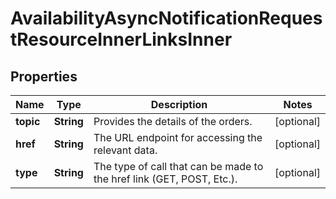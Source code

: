 

# AvailabilityAsyncNotificationRequestResourceInnerLinksInner


## Properties

| Name | Type | Description | Notes |
|------------ | ------------- | ------------- | -------------|
|**topic** | **String** | Provides the details of the orders. |  [optional] |
|**href** | **String** | The URL endpoint for accessing the relevant data. |  [optional] |
|**type** | **String** | The type of call that can be made to the href link (GET, POST, Etc.).             |  [optional] |



